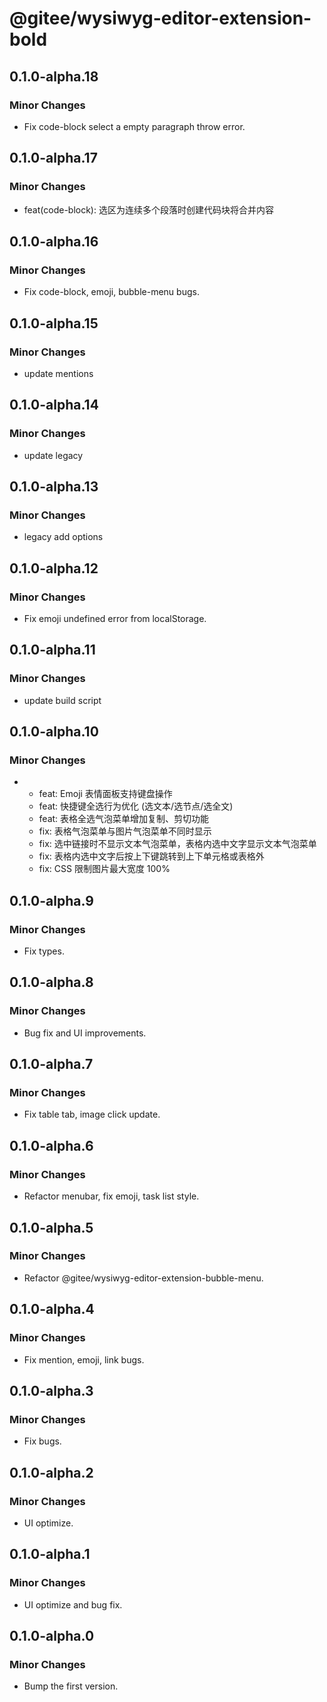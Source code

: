 # @gitee/wysiwyg-editor-extension-bold

## 0.1.0-alpha.18

### Minor Changes

- Fix code-block select a empty paragraph throw error.

## 0.1.0-alpha.17

### Minor Changes

- feat(code-block): 选区为连续多个段落时创建代码块将合并内容

## 0.1.0-alpha.16

### Minor Changes

- Fix code-block, emoji, bubble-menu bugs.

## 0.1.0-alpha.15

### Minor Changes

- update mentions

## 0.1.0-alpha.14

### Minor Changes

- update legacy

## 0.1.0-alpha.13

### Minor Changes

- legacy add options

## 0.1.0-alpha.12

### Minor Changes

- Fix emoji undefined error from localStorage.

## 0.1.0-alpha.11

### Minor Changes

- update build script

## 0.1.0-alpha.10

### Minor Changes

- - feat: Emoji 表情面板支持键盘操作
  - feat: 快捷键全选行为优化 (选文本/选节点/选全文)
  - feat: 表格全选气泡菜单增加复制、剪切功能
  - fix: 表格气泡菜单与图片气泡菜单不同时显示
  - fix: 选中链接时不显示文本气泡菜单，表格内选中文字显示文本气泡菜单
  - fix: 表格内选中文字后按上下键跳转到上下单元格或表格外
  - fix: CSS 限制图片最大宽度 100%

## 0.1.0-alpha.9

### Minor Changes

- Fix types.

## 0.1.0-alpha.8

### Minor Changes

- Bug fix and UI improvements.

## 0.1.0-alpha.7

### Minor Changes

- Fix table tab, image click update.

## 0.1.0-alpha.6

### Minor Changes

- Refactor menubar, fix emoji, task list style.

## 0.1.0-alpha.5

### Minor Changes

- Refactor @gitee/wysiwyg-editor-extension-bubble-menu.

## 0.1.0-alpha.4

### Minor Changes

- Fix mention, emoji, link bugs.

## 0.1.0-alpha.3

### Minor Changes

- Fix bugs.

## 0.1.0-alpha.2

### Minor Changes

- UI optimize.

## 0.1.0-alpha.1

### Minor Changes

- UI optimize and bug fix.

## 0.1.0-alpha.0

### Minor Changes

- Bump the first version.
